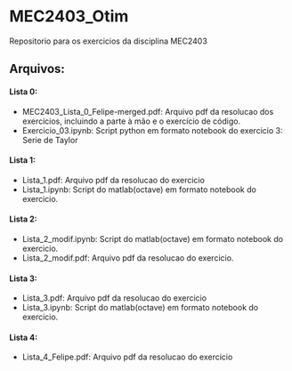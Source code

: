 # MEC2403_Otim
Repositorio para os exercicios da disciplina MEC2403

## Arquivos:

#### Lista 0:

- MEC2403_Lista_0_Felipe-merged.pdf: Arquivo pdf da resolucao dos exercicios, incluindo a parte à mão e o exercício de código.
- Exercicio_03.ipynb: Script python em formato notebook do exercicio 3: Serie de Taylor

#### Lista 1:

- Lista_1.pdf: Arquivo pdf da resolucao do exercicio
- Lista_1.ipynb: Script do matlab(octave) em formato notebook do exercicio.

#### Lista 2:

- Lista_2_modif.ipynb: Script do matlab(octave) em formato notebook do exercicio.
- Lista_2_modif.pdf: Arquivo pdf da resolucao do exercicio.

#### Lista 3:

- Lista_3.pdf: Arquivo pdf da resolucao do exercicio
- Lista_3.ipynb: Script do matlab(octave) em formato notebook do exercicio.

#### Lista 4:

- Lista_4_Felipe.pdf: Arquivo pdf da resolucao do exercicio
